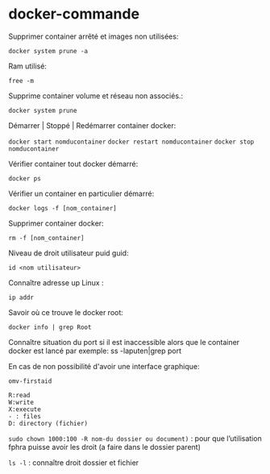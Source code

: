 # docker-commande

Supprimer container arrêté et images non utilisées: 

```docker system prune -a```

Ram utilisé: 

```free -m```

Supprime container volume et réseau non associés.: 

```docker system prune```

Démarrer | Stoppé | Redémarrer container docker:

```docker start nomducontainer```
```docker restart nomducontainer```
```docker stop nomducontainer```

Vérifier container tout docker démarré: 

```docker ps```

Vérifier un container en particulier démarré: 

```docker logs -f [nom_container]```

Supprimer container docker: 

```rm -f [nom_container]```

Niveau de droit utilisateur puid guid: 

```id <nom utilisateur>```

Connaître adresse up Linux : 

```ip addr```

Savoir où ce trouve le docker root: 

```docker info | grep Root```

Connaître situation du port si il est inaccessible alors que le container docker est lancé par exemple: ss -laputen|grep port

En cas de non possibilité d'avoir une interface graphique: 

```omv-firstaid``` 

```
R:read
W:write
X:execute 
- : files 
D: directory (fichier)
```

```sudo chown 1000:100 -R nom-du dossier ou document)``` : pour que l’utilisation fphra puisse avoir les droit (a faire dans le dossier parent)

```ls -l``` : connaître droit dossier et fichier
